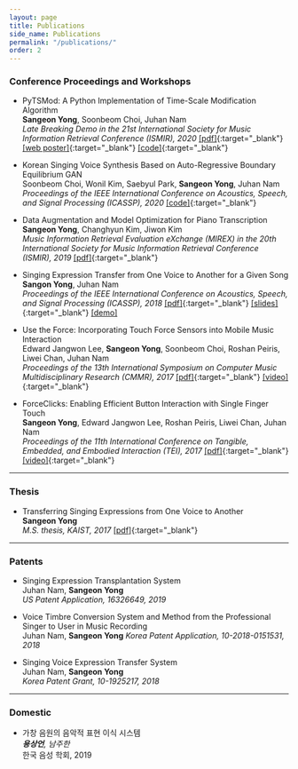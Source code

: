 ```yaml
---
layout: page
title: Publications
side_name: Publications
permalink: "/publications/"
order: 2
---
```


### Conference Proceedings and Workshops

* PyTSMod: A Python Implementation of Time-Scale Modification Algorithm  
__Sangeon Yong__, Soonbeom Choi, Juhan Nam  
_Late Breaking Demo in the 21st International Society for Music Information Retrieval Conference (ISMIR), 2020_ [[pdf]](yong_ISMIR_LBD_2020.pdf){:target="_blank"} [[web poster]](https://seyong92.github.io/PyTSMod-ISMIR2020LBD){:target="_blank"} [[code]](https://github.com/KAIST-MACLab/PyTSMod){:target="_blank"}

* Korean Singing Voice Synthesis Based on Auto-Regressive Boundary Equilibrium GAN  
Soonbeom Choi, Wonil Kim, Saebyul Park, __Sangeon Yong__, Juhan Nam  
_Proceedings of the IEEE International Conference on Acoustics, Speech, and Signal Processing (ICASSP), 2020_ [[code]](https://github.com/SoonbeomChoi/BEGANSing){:target="_blank"}

* Data Augmentation and Model Optimization for Piano Transcription  
__Sangeon Yong__, Changhyun Kim, Jiwon Kim  
_Music Information Retrieval Evaluation eXchange (MIREX) in the 20th International Society for Music Information Retrieval Conference (ISMIR), 2019_ [[pdf]](yong_MIREX_2019.pdf){:target="_blank"}

* Singing Expression Transfer from One Voice to Another for a Given Song  
__Sangon Yong__, Juhan Nam  
_Proceedings of the IEEE International Conference on Acoustics, Speech, and Signal Processing (ICASSP), 2018_ [[pdf]](yong_ICASSP_2018.pdf){:target="_blank"} [[slides]](yong_ICASSP_2018_slides.pdf){:target="_blank"} [[demo]](../singing-expression-transfer/)

* Use the Force: Incorporating Touch Force Sensors into Mobile Music Interaction  
Edward Jangwon Lee, __Sangeon Yong__, Soonbeom Choi, Roshan Peiris, Liwei Chan, Juhan Nam  
_Proceedings of the 13th International Symposium on Computer Music Multidisciplinary Research (CMMR), 2017_ [[pdf]](yong_CMMR_2017.pdf){:target="_blank"} [[video]](https://youtu.be/quxAEBEp97Q){:target="_blank"}

* ForceClicks: Enabling Efficient Button Interaction with Single Finger Touch  
__Sangeon Yong__, Edward Jangwon Lee, Roshan Peiris, Liwei Chan, Juhan Nam  
_Proceedings of the 11th International Conference on Tangible, Embedded, and Embodied Interaction (TEI), 2017_ [[pdf]](yong_TEI_2017.pdf){:target="_blank"} [[video]](https://youtu.be/im5fEsX6yHE){:target="_blank"}

---

### Thesis

* Transferring Singing Expressions from One Voice to Another  
__Sangeon Yong__  
_M.S. thesis, KAIST, 2017_ [[pdf]](master-thesis.pdf){:target="_blank"}

---

### Patents

* Singing Expression Transplantation System  
Juhan Nam, __Sangeon Yong__  
_US Patent Application, 16326649, 2019_

* Voice Timbre Conversion System and Method from the Professional Singer to User in Music Recording  
Juhan Nam, __Sangeon Yong__
_Korea Patent Application, 10-2018-0151531, 2018_

* Singing Voice Expression Transfer System  
Juhan Nam, __Sangeon Yong__  
_Korea Patent Grant, 10-1925217, 2018_

---

### Domestic

* 가창 음원의 음악적 표현 이식 시스템  
___용상언__, 남주한_  
한국 음성 학회, 2019
